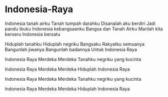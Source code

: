 # Indonesia-Raya

Indonesia tanah airku
Tanah tumpah darahku
Disanalah aku berdiri
Jadi pandu ibuku
Indonesia kebangsaanku
Bangsa dan Tanah Airku
Marilah kita berseru
Indonesia bersatu

Hiduplah tanahku
Hiduplah negriku
Bangsaku Rakyatku semuanya
Bangunlah jiwanya
Bangunlah badannya
Untuk Indonesia Raya

Indonesia Raya
Merdeka Merdeka
Tanahku negriku yang kucinta

Indonesia Raya
Merdeka Merdeka
Hiduplah Indonesia Raya

Indonesia Raya
Merdeka Merdeka
Tanahku negriku yang kucinta

Indonesia Raya
Merdeka Merdeka
Hiduplah Indonesia Raya
